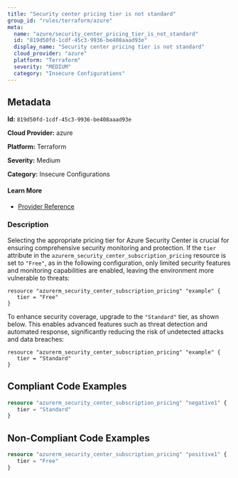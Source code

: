 ```yaml
---
title: "Security center pricing tier is not standard"
group_id: "rules/terraform/azure"
meta:
  name: "azure/security_center_pricing_tier_is_not_standard"
  id: "819d50fd-1cdf-45c3-9936-be408aaad93e"
  display_name: "Security center pricing tier is not standard"
  cloud_provider: "azure"
  platform: "Terraform"
  severity: "MEDIUM"
  category: "Insecure Configurations"
---
```

## Metadata

**Id:** `819d50fd-1cdf-45c3-9936-be408aaad93e`

**Cloud Provider:** azure

**Platform:** Terraform

**Severity:** Medium

**Category:** Insecure Configurations

#### Learn More

 - [Provider Reference](https://registry.terraform.io/providers/hashicorp/azurerm/latest/docs/resources/security_center_subscription_pricing)

### Description

 Selecting the appropriate pricing tier for Azure Security Center is crucial for ensuring comprehensive security monitoring and protection. If the `tier` attribute in the `azurerm_security_center_subscription_pricing` resource is set to `"Free"`, as in the following configuration, only limited security features and monitoring capabilities are enabled, leaving the environment more vulnerable to threats:

```
resource "azurerm_security_center_subscription_pricing" "example" {
   tier = "Free"
}
```

To enhance security coverage, upgrade to the `"Standard"` tier, as shown below. This enables advanced features such as threat detection and automated response, significantly reducing the risk of undetected attacks and data breaches:

```
resource "azurerm_security_center_subscription_pricing" "example" {
   tier = "Standard"
}
```




## Compliant Code Examples
```terraform
resource "azurerm_security_center_subscription_pricing" "negative1" {
   tier = "Standard"
}
```
## Non-Compliant Code Examples
```terraform
resource "azurerm_security_center_subscription_pricing" "positive1" {
   tier = "Free"
}
```